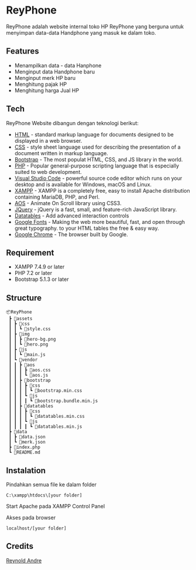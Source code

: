 # ReyPhone

ReyPhone adalah website internal toko HP ReyPhone yang berguna untuk menyimpan data-data Handphone yang masuk ke dalam toko.

## Features
- Menampilkan data - data Hanphone
- Menginput data Handphone baru
- Menginput merk HP baru
- Menghitung pajak HP
- Menghitung harga Jual HP

## Tech
ReyPhone Website dibangun dengan teknologi berikut:
* [HTML](https://developer.mozilla.org/en-US/docs/Learn/HTML) - standard markup language for documents designed to be displayed in a web browser.
* [CSS](https://developer.mozilla.org/en-US/docs/Learn/CSS) - style sheet language used for describing the presentation of a document written in markup language.
* [Bootstrap](https://getbootstrap.com/) - The most populat HTML, CSS, and JS library in the world.
* [PHP](https://www.php.net) - Popular general-purpose scripting language that is especially suited to web development.
* [Visual Studio Code](https://code.visualstudio.com/) - powerful source code editor which runs on your desktop and is available for Windows, macOS and Linux.
* [XAMPP](https://www.apachefriends.org/index.html) - XAMPP is a completely free, easy to install Apache distribution containing MariaDB, PHP, and Perl.
* [AOS](https://michalsnik.github.io/aos/) - Animate On Scroll library using CSS3.
* [JQuery](https://jquery.com/) - jQuery is a fast, small, and feature-rich JavaScript library.
* [Datatables](https://datatables.net/) - Add advanced interaction controls
* [Google Fonts](https://fonts.google.com/) - Making the web more beautiful, fast, and open through great typography.
to your HTML tables the free & easy way.
* [Google Chrome](https://www.google.co.id/intl/id/chrome/) - The browser built by Google.

## Requirement

* XAMPP 7.4.9 or later
* PHP 7.2 or later
* Bootstrap 5.1.3 or later

## Structure

```
📦ReyPhone
 ┣ 📂assets
 ┃ ┣ 📂css
 ┃ ┃ ┗ 📜style.css
 ┃ ┣ 📂img
 ┃ ┃ ┣ 📜hero-bg.png
 ┃ ┃ ┗ 📜hero.png
 ┃ ┣ 📂js
 ┃ ┃ ┗ 📜main.js
 ┃ ┗ 📂vendor
 ┃ ┃ ┣ 📂aos
 ┃ ┃ ┃ ┣ 📜aos.css
 ┃ ┃ ┃ ┗ 📜aos.js
 ┃ ┃ ┣ 📂bootstrap
 ┃ ┃ ┃ ┣ 📂css
 ┃ ┃ ┃ ┃ ┗ 📜bootstrap.min.css
 ┃ ┃ ┃ ┗ 📂js
 ┃ ┃ ┃ ┃ ┗ 📜bootstrap.bundle.min.js
 ┃ ┃ ┣ 📂datatables
 ┃ ┃ ┃ ┣ 📂css
 ┃ ┃ ┃ ┃ ┗ 📜datatables.min.css
 ┃ ┃ ┃ ┗ 📂js
 ┃ ┃ ┃ ┃ ┗ 📜datatables.min.js
 ┣ 📂data
 ┃ ┣ 📜data.json
 ┃ ┗ 📜merk.json
 ┣ 📜index.php
 ┗ 📜README.md
 ```

 ## Instalation

 Pindahkan semua file ke dalam folder 

    C:\xampp\htdocs\[your folder]

Start Apache pada XAMPP Control Panel

Akses pada browser

    localhost/[your folder]

## Credits
[Reynold Andre](https://github.com/rey-andre)